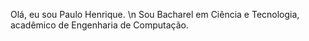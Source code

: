 Olá, eu sou Paulo Henrique. \n
Sou Bacharel em Ciência e Tecnologia, acadêmico de Engenharia de Computação.
